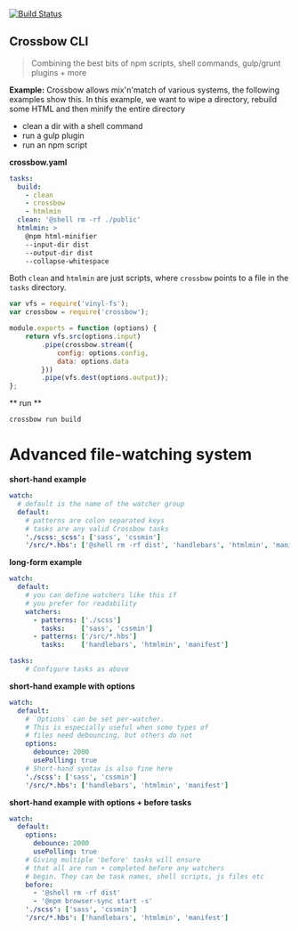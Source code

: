 [![Build Status](https://travis-ci.org/Crossbow-js/crossbow-cli.svg?branch=master)](https://travis-ci.org/Crossbow-js/crossbow-cli)

## Crossbow CLI

> Combining the best bits of npm scripts, shell commands, gulp/grunt plugins + more

**Example:**
Crossbow allows mix'n'match of various systems, the following examples show this. In this
 example, we want to wipe a directory, rebuild some HTML and then minify the entire directory

- clean a dir with a shell command
- run a gulp plugin
- run an npm script

**crossbow.yaml**
```yaml
tasks:
  build:
    - clean
    - crossbow
    - htmlmin
  clean: '@shell rm -rf ./public'
  htmlmin: >
    @npm html-minifier
    --input-dir dist
    --output-dir dist
    --collapse-whitespace
```

Both `clean` and `htmlmin` are just scripts, where `crossbow` points to a file 
 in the `tasks` directory.
 
```js
var vfs = require('vinyl-fs');
var crossbow = require('crossbow');

module.exports = function (options) {
    return vfs.src(options.input)
        .pipe(crossbow.stream({
            config: options.config,
            data: options.data
        }))
        .pipe(vfs.dest(options.output));
};

```

** run **
```shell
crossbow run build
```

# Advanced file-watching system


**short-hand example**
```yaml
watch:
  # default is the name of the watcher group
  default:
    # patterns are colon separated keys
    # tasks are any valid Crossbow tasks
    './scss:_scss': ['sass', 'cssmin']
	'/src/*.hbs': ['@shell rm -rf dist', 'handlebars', 'htmlmin', 'manifest:dev']
```

**long-form example**
```yaml
watch:
  default:
    # you can define watchers like this if 
    # you prefer for readability
    watchers:
	  - patterns: ['./scss']
	    tasks:    ['sass', 'cssmin']
	  - patterns: ['/src/*.hbs']
	    tasks:    ['handlebars', 'htmlmin', 'manifest']

tasks: 
	# Configure tasks as above
```

**short-hand example with options**
```yaml
watch:
  default:
    # `Options` can be set per-watcher.
    # This is especially useful when some types of
    # files need debouncing, but others do not
    options:
      debounce: 2000
      usePolling: true
    # Short-hand syntax is also fine here
    './scss': ['sass', 'cssmin']
	'/src/*.hbs': ['handlebars', 'htmlmin', 'manifest']
```

**short-hand example with options + before tasks**
```yaml
watch:
  default:
    options:
      debounce: 2000
      usePolling: true
    # Giving multiple 'before' tasks will ensure
    # that all are run + completed before any watchers 
    # begin. They can be task names, shell scripts, js files etc
    before:
  	  - '@shell rm -rf dist'
  	  - '@npm browser-sync start -s'
    './scss': ['sass', 'cssmin']
	'/src/*.hbs': ['handlebars', 'htmlmin', 'manifest']
```


